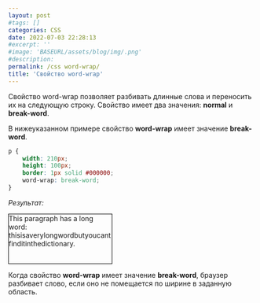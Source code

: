 ```yaml
---
layout: post
#tags: []
categories: CSS
date: 2022-07-03 22:28:13
#excerpt: ''
#image: 'BASEURL/assets/blog/img/.png'
#description:
permalink: /css word-wrap/
title: 'Свойство word-wrap'
---
```



Свойство word-wrap позволяет разбивать длинные слова и переносить их на следующую строку. Свойство имеет два значения: **normal** и **break-word**. 

В нижеуказанном примере свойство **word-wrap** имеет значение **break-word**.

```css
p {
    width: 210px; 
    height: 100px;
    border: 1px solid #000000;
    word-wrap: break-word;
}
```
*Результат:*

<p class="wrap">This paragraph has a long word: thisisaverylongwordbutyoucantfinditinthedictionary.</p>


Когда свойство **word-wrap** имеет значение **break-word**, браузер разбивает слово, если оно не помещается по ширине в заданную область.

<style>
 .wrap {
    width: 210px; 
    height: 100px;
    border: 1px solid #000000;
    word-wrap: break-word;
}
</style>
